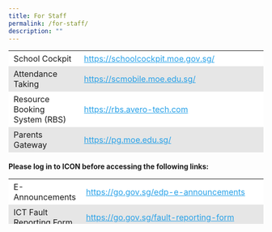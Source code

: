 ```yaml
---
title: For Staff
permalink: /for-staff/
description: ""
---
```

<table style="box-sizing: inherit; border-collapse: collapse; border-spacing: 0px; max-width: 100%; height: 204px; width: 792.225px;"><tbody style="box-sizing: inherit;"><tr style="box-sizing: inherit; background: rgb(255, 255, 255); height: 23px;"><td style="box-sizing: inherit; padding: 5px 10px; width: 320.975px; height: 23px;">School Cockpit</td><td style="box-sizing: inherit; padding: 5px 10px; width: 471.25px; height: 23px;"><a href="https://schoolcockpit.moe.gov.sg/" target="_blank" rel="noopener noreferrer" style="box-sizing: inherit; background-color: transparent; transition: all 0.25s ease-in-out 0s; text-decoration: underline; color: rgb(37, 160, 232);">https://schoolcockpit.moe.gov.sg/</a></td></tr><tr style="box-sizing: inherit; background: rgb(230, 230, 230); height: 23px;"><td style="box-sizing: inherit; padding: 5px 10px; width: 320.975px; height: 23px;">Attendance Taking</td><td style="box-sizing: inherit; padding: 5px 10px; width: 471.25px; height: 23px;"><a href="https://scmobile.moe.edu.sg/" target="_blank" rel="noopener noreferrer" style="box-sizing: inherit; background-color: transparent; transition: all 0.25s ease-in-out 0s; text-decoration: underline; color: rgb(37, 160, 232);">https://scmobile.moe.edu.sg/</a></td></tr><tr style="box-sizing: inherit; background: rgb(255, 255, 255); height: 43px;"><td style="box-sizing: inherit; padding: 5px 10px; width: 320.975px; height: 43px;">Resource Booking System (RBS)</td><td style="box-sizing: inherit; padding: 5px 10px; width: 471.25px; height: 43px;"><a href="https://rbs.avero-tech.com/" target="_blank" rel="noopener noreferrer" style="box-sizing: inherit; background-color: transparent; transition: all 0.25s ease-in-out 0s; text-decoration: underline; color: rgb(37, 160, 232);">https://rbs.avero-tech.com</a></td></tr><tr style="box-sizing: inherit; background: rgb(230, 230, 230); height: 23px;"><td style="box-sizing: inherit; padding: 5px 10px; width: 320.975px; height: 23px;">Parents Gateway</td><td style="box-sizing: inherit; padding: 5px 10px; width: 471.25px; height: 23px;"><a href="https://pg.moe.edu.sg/" target="_blank" rel="noopener noreferrer" style="box-sizing: inherit; background-color: transparent; transition: all 0.25s ease-in-out 0s; text-decoration: underline; color: rgb(37, 160, 232);">https://pg.moe.edu.sg/</a></td></tr><tr style="box-sizing: inherit; background: rgb(255, 255, 255); height: 23px;"><td style="box-sizing: inherit; padding: 5px 10px; width: 320.975px; height: 23px;">Student Learning Space (SLS)</td><td style="box-sizing: inherit; padding: 5px 10px; width: 471.25px; height: 23px;"><a href="https://vle.learning.moe.edu.sg/login" target="_blank" rel="noopener noreferrer" style="box-sizing: inherit; background-color: transparent; transition: all 0.25s ease-in-out 0s; text-decoration: underline; color: rgb(37, 160, 232);">https://vle.learning.moe.edu.sg/login</a></td></tr><tr style="box-sizing: inherit; background: rgb(230, 230, 230); height: 23px;"><td style="box-sizing: inherit; padding: 5px 10px; width: 320.975px; height: 23px;">iExams 2</td><td style="box-sizing: inherit; padding: 5px 10px; width: 471.25px; height: 23px;"><a href="https://iexams.seab.gov.sg/login" target="_blank" rel="noopener noreferrer" style="box-sizing: inherit; background-color: transparent; transition: all 0.25s ease-in-out 0s; text-decoration: underline; color: rgb(37, 160, 232);">https://iexams.seab.gov.sg/login</a></td></tr><tr style="box-sizing: inherit; background: rgb(255, 255, 255); height: 23px;"><td style="box-sizing: inherit; padding: 5px 10px; width: 320.975px; height: 23px;">Leave Early/Time-off Form</td><td style="box-sizing: inherit; padding: 5px 10px; width: 471.25px; height: 23px;"><a href="https://go.gov.sg/leaveearly" target="_blank" rel="noopener noreferrer" style="box-sizing: inherit; background-color: transparent; transition: all 0.25s ease-in-out 0s; text-decoration: underline; color: rgb(37, 160, 232);">https://go.gov.sg/leaveearly</a></td></tr><tr style="box-sizing: inherit; background: rgb(230, 230, 230); height: 23px;"><td style="box-sizing: inherit; padding: 5px 10px; width: 320.975px; height: 23px;">OPAL 2.0</td><td style="box-sizing: inherit; padding: 5px 10px; width: 471.25px; height: 23px;"><a href="https://www.opal2.moe.edu.sg/app/learner" target="_blank" rel="noopener noreferrer" style="box-sizing: inherit; background-color: transparent; transition: all 0.25s ease-in-out 0s; text-decoration: underline; color: rgb(37, 160, 232);">https://www.opal2.moe.edu.sg/app/learner</a></td></tr></tbody></table>

**Please log in to ICON before accessing the following links:**

<table style="box-sizing: inherit; border-collapse: collapse; border-spacing: 0px; max-width: 100%; width: 792.225px; height: 89px;"><tbody style="box-sizing: inherit;"><tr style="box-sizing: inherit; background: rgb(255, 255, 255); height: 43px;"><td style="box-sizing: inherit; padding: 5px 10px; width: 318.25px; height: 43px;">E-Announcements</td><td style="box-sizing: inherit; padding: 5px 10px; width: 473.975px; height: 43px;"><a href="https://go.gov.sg/edp-e-announcements" target="_blank" rel="noopener noreferrer" style="box-sizing: inherit; background-color: transparent; transition: all 0.25s ease-in-out 0s; text-decoration: underline; color: rgb(37, 160, 232);">https://go.gov.sg/edp-e-announcements</a></td></tr><tr style="box-sizing: inherit; background: rgb(230, 230, 230); height: 23px;"><td style="box-sizing: inherit; padding: 5px 10px; width: 318.25px; height: 23px;">ICT Fault Reporting Form</td><td style="box-sizing: inherit; padding: 5px 10px; width: 473.975px; height: 23px;"><a href="https://go.gov.sg/fault-reporting-form" target="_blank" rel="noopener noreferrer" style="box-sizing: inherit; background-color: transparent; transition: all 0.25s ease-in-out 0s; text-decoration: underline; color: rgb(37, 160, 232);">https://go.gov.sg/fault-reporting-form</a></td></tr><tr style="box-sizing: inherit; background: rgb(255, 255, 255); height: 23px;"><td style="box-sizing: inherit; padding: 5px 10px; width: 318.25px; height: 23px;">Facilities Fault Reporting Form</td><td style="box-sizing: inherit; padding: 5px 10px; width: 473.975px; height: 23px;"><a href="https://go.gov.sg/facilities-fault-reporting-form" target="_blank" rel="noopener noreferrer" style="box-sizing: inherit; background-color: transparent; transition: all 0.25s ease-in-out 0s; text-decoration: underline; color: rgb(37, 160, 232);">https://form.gov.sg/6278713d33af340012c017eb</a></td></tr></tbody></table>